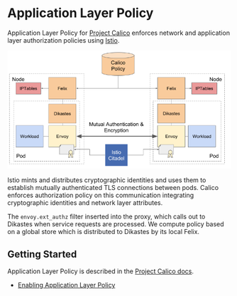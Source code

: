 # Application Layer Policy

Application Layer Policy for [Project Calico][calico] enforces network and
application layer authorization policies using [Istio].

![arch](docs/arch.png)

Istio mints and distributes cryptographic identities and uses them to establish mutually authenticated TLS connections
between pods.  Calico enforces authorization policy on this communication integrating cryptographic identities and 
network layer attributes.

The `envoy.ext_authz` filter inserted into the proxy, which calls out to Dikastes when service requests are
processed.  We compute policy based on a global store which is distributed to Dikastes by its local Felix.
 
## Getting Started

Application Layer Policy is described in the [Project Calico docs][docs].

 - [Enabling Application Layer Policy](https://docs.projectcalico.org/master/security/app-layer-policy)

 [calico]: https://projectcalico.org
 [istio]: https://istio.io
 [docs]: https://docs.projectcalico.org/latest
 
